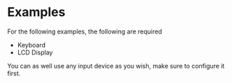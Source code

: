 # Examples

For the following examples, the following are required

* Keyboard
* LCD Display

You can as well use any input device as you wish, make sure to configure it first.

